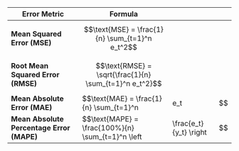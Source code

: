 | **Error Metric**                          | **Formula**                                             |                        |     |
| ----------------------------------------- | ------------------------------------------------------- | ---------------------- | --- |
| **Mean Squared Error (MSE)**              | $$\text{MSE} = \frac{1}{n} \sum_{t=1}^n e_t^2$$         |                        |     |
| **Root Mean Squared Error (RMSE)**        | $$\text{RMSE} = \sqrt{\frac{1}{n} \sum_{t=1}^n e_t^2}$$ |                        |     |
| **Mean Absolute Error (MAE)**             | $$\text{MAE} = \frac{1}{n} \sum_{t=1}^n                 | e_t                    | $$  |
| **Mean Absolute Percentage Error (MAPE)** | $$\text{MAPE} = \frac{100\%}{n} \sum_{t=1}^n \left      | \frac{e_t}{y_t} \right | $$  |
